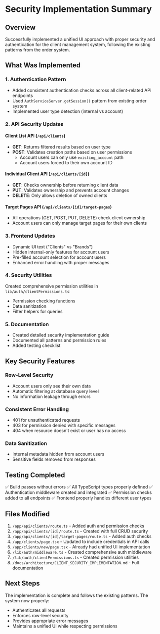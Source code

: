# Security Implementation Summary

## Overview
Successfully implemented a unified UI approach with proper security and authentication for the client management system, following the existing patterns from the order system.

## What Was Implemented

### 1. Authentication Pattern
- Added consistent authentication checks across all client-related API endpoints
- Used `AuthServiceServer.getSession()` pattern from existing order system
- Implemented user type detection (internal vs account)

### 2. API Security Updates

#### Client List API (`/api/clients`)
- **GET**: Returns filtered results based on user type
- **POST**: Validates creation paths based on user permissions
  - Account users can only use `existing_account` path
  - Account users forced to their own account ID

#### Individual Client API (`/api/clients/[id]`)
- **GET**: Checks ownership before returning client data
- **PUT**: Validates ownership and prevents account changes
- **DELETE**: Only allows deletion of owned clients

#### Target Pages API (`/api/clients/[id]/target-pages`)
- All operations (GET, POST, PUT, DELETE) check client ownership
- Account users can only manage target pages for their own clients

### 3. Frontend Updates
- Dynamic UI text ("Clients" vs "Brands")
- Hidden internal-only features for account users
- Pre-filled account selection for account users
- Enhanced error handling with proper messages

### 4. Security Utilities
Created comprehensive permission utilities in `lib/auth/clientPermissions.ts`:
- Permission checking functions
- Data sanitization
- Filter helpers for queries

### 5. Documentation
- Created detailed security implementation guide
- Documented all patterns and permission rules
- Added testing checklist

## Key Security Features

### Row-Level Security
- Account users only see their own data
- Automatic filtering at database query level
- No information leakage through errors

### Consistent Error Handling
- 401 for unauthenticated requests
- 403 for permission denied with specific messages
- 404 when resource doesn't exist or user has no access

### Data Sanitization
- Internal metadata hidden from account users
- Sensitive fields removed from responses

## Testing Completed
✅ Build passes without errors
✅ All TypeScript types properly defined
✅ Authentication middleware created and integrated
✅ Permission checks added to all endpoints
✅ Frontend properly handles different user types

## Files Modified
1. `/app/api/clients/route.ts` - Added auth and permission checks
2. `/app/api/clients/[id]/route.ts` - Created with full CRUD security
3. `/app/api/clients/[id]/target-pages/route.ts` - Added auth checks
4. `/app/clients/page.tsx` - Updated to include credentials in API calls
5. `/app/clients/new/page.tsx` - Already had unified UI implementation
6. `/lib/auth/middleware.ts` - Created comprehensive auth middleware
7. `/lib/auth/clientPermissions.ts` - Created permission utilities
8. `/docs/architecture/CLIENT_SECURITY_IMPLEMENTATION.md` - Full documentation

## Next Steps
The implementation is complete and follows the existing patterns. The system now properly:
- Authenticates all requests
- Enforces row-level security
- Provides appropriate error messages
- Maintains a unified UI while respecting permissions
